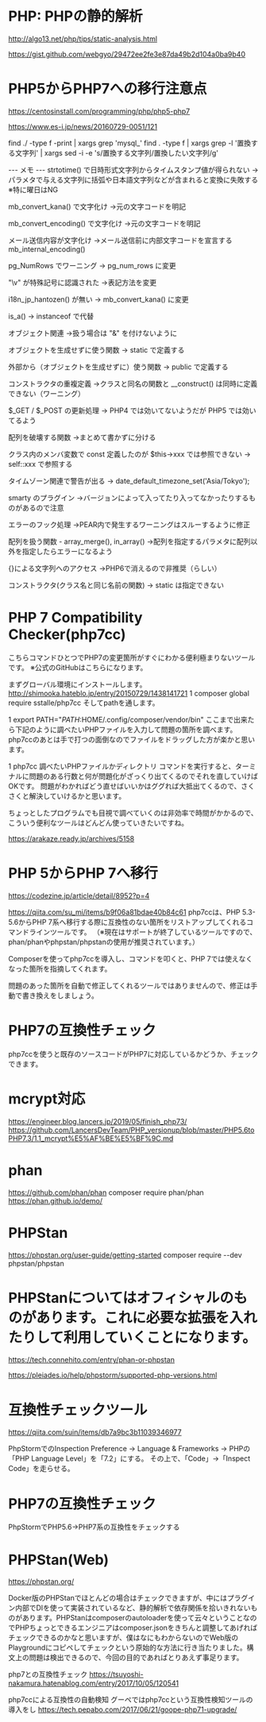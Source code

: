 # PHP: PHPの静的解析
http://algo13.net/php/tips/static-analysis.html

https://gist.github.com/webgyo/29472ee2fe3e87da49b2d104a0ba9b40

# PHP5からPHP7への移行注意点
https://centosinstall.com/programming/php/php5-php7

https://www.es-i.jp/news/20160729-0051/121

find ./ -type f -print | xargs grep 'mysql_'
find . -type f | xargs grep -l '置換する文字列' | xargs sed -i -e 's/置換する文字列/置換したい文字列/g'

--- メモ ---
strtotime() で日時形式文字列からタイムスタンプ値が得られない
→パラメタで与える文字列に括弧や日本語文字列などが含まれると変換に失敗する　※特に曜日はNG

mb_convert_kana() で文字化け
→元の文字コードを明記

mb_convert_encoding() で文字化け
→元の文字コードを明記

メール送信内容が文字化け
→メール送信前に内部文字コードを宣言する mb_internal_encoding()

pg_NumRows でワーニング
→ pg_num_rows に変更

"\v" が特殊記号に認識された
→表記方法を変更

i18n_jp_hantozen() が無い
→ mb_convert_kana() に変更

is_a()
→ instanceof で代替

オブジェクト関連
→扱う場合は "&" を付けないように

オブジェクトを生成せずに使う関数
→ static で定義する

外部から（オブジェクトを生成せずに）使う関数
→ public で定義する

コンストラクタの重複定義
→クラスと同名の関数と __construct() は同時に定義できない（ワーニング）

$_GET / $_POST の更新処理
→ PHP4 では効いてないようだが PHP5 では効いてるよう

配列を破壊する関数
→まとめて書かずに分ける

クラス内のメンバ変数で const 定義したのが $this->xxx では参照できない
→ self::xxx で参照する

タイムゾーン関連で警告が出る
→ date_default_timezone_set('Asia/Tokyo');

smarty のプラグイン
→バージョンによって入ってたり入ってなかったりするものがあるので注意

エラーのフック処理
→PEAR内で発生するワーニングはスルーするように修正

配列を扱う関数 - array_merge(), in_array()
→配列を指定するパラメタに配列以外を指定したらエラーになるよう

{}による文字列へのアクセス
→PHP6で消えるので非推奨（らしい）

コンストラクタ(クラス名と同じ名前の関数)
→ static は指定できない




# PHP 7 Compatibility Checker(php7cc)
こちらコマンドひとつでPHP7の変更箇所がすぐにわかる便利極まりないツールです。
※公式のGitHubはこちらになります。

まずグローバル環境にインストールします。
http://shimooka.hateblo.jp/entry/20150729/1438141721
1
composer global require sstalle/php7cc
そしてpathを通します。

1
export PATH="$PATH:$HOME/.config/composer/vendor/bin"
ここまで出来たら下記のように調べたいPHPファイルを入力して問題の箇所を調べます。php7ccのあとは手で打つの面倒なのでファイルをドラッグした方が楽かと思います。

1
php7cc 調べたいPHPファイルかディレクトリ
コマンドを実行すると、ターミナルに問題のある行数と何が問題化がざっくり出てくるのでそれを直していけばOKです。
問題がわかればどう直せばいいかはググれば大抵出てくるので、さくさくと解決していけるかと思います。

ちょっとしたプログラムでも目視で調べていくのは非効率で時間がかかるので、こういう便利なツールはどんどん使っていきたいですね。

https://arakaze.ready.jp/archives/5158

# PHP 5からPHP 7へ移行
https://codezine.jp/article/detail/8952?p=4



https://qiita.com/su_mi/items/b9f06a81bdae40b84c61
php7ccは、PHP 5.3-5.6からPHP 7系へ移行する際に互換性のない箇所をリストアップしてくれるコマンドラインツールです。
（※現在はサポートが終了しているツールですので、phan/phanやphpstan/phpstanの使用が推奨されています。）

Composerを使ってphp7ccを導入し、コマンドを叩くと、PHP 7では使えなくなった箇所を指摘してくれます。

問題のあった箇所を自動で修正してくれるツールではありませんので、修正は手動で書き換えをしましょう。

# PHP7の互換性チェック
php7ccを使うと既存のソースコードがPHP7に対応しているかどうか、チェックできます。

# mcrypt対応
https://engineer.blog.lancers.jp/2019/05/finish_php73/
https://github.com/LancersDevTeam/PHP_versionup/blob/master/PHP5.6toPHP7.3/1.1_mcrypt%E5%AF%BE%E5%BF%9C.md

# phan
https://github.com/phan/phan
composer require phan/phan
https://phan.github.io/demo/

# PHPStan
https://phpstan.org/user-guide/getting-started
composer require --dev phpstan/phpstan

# PHPStanについてはオフィシャルのものがあります。これに必要な拡張を入れたりして利用していくことになります。
https://tech.connehito.com/entry/phan-or-phpstan

https://pleiades.io/help/phpstorm/supported-php-versions.html


# 互換性チェックツール
https://qiita.com/suin/items/db7a9bc3b11039346977

PhpStormでのInspection
Preference → Language & Frameworks → PHPの「PHP Language Level」を「7.2」にする。
その上で、「Code」→「Inspect Code」を走らせる。

# PHP7の互換性チェック
PhpStormでPHP5.6→PHP7系の互換性をチェックする

# PHPStan(Web)
https://phpstan.org/

Docker版のPHPStanでほとんどの場合はチェックできますが、中にはプラグイン内部でDIを使って実装されているなど、静的解析で依存関係を拾いきれないものがあります。PHPStanはcomposerのautoloaderを使って云々ということなのでPHPちょっとできるエンジニアはcomposer.jsonをきちんと調整してあげればチェックできるのかなと思いますが、僕はなにもわからないのでWeb版のPlaygroundにコピペしてチェックという原始的な方法に行き当たりました。構文上の問題は検出できるので、今回の目的であればとりあえず事足ります。

php7との互換性チェック
https://tsuyoshi-nakamura.hatenablog.com/entry/2017/10/05/120541

php7ccによる互換性の自動検知
グーペではphp7ccという互換性検知ツールの導入をし
https://tech.pepabo.com/2017/06/21/goope-php71-upgrade/
